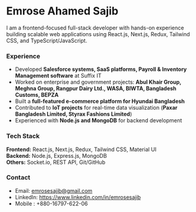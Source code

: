 # Emrose Ahamed Sajib

I am a frontend-focused full-stack developer with hands-on experience building scalable web applications using React.js, Next.js, Redux, Tailwind CSS, and TypeScript/JavaScript.  

### Experience
- Developed **Salesforce systems, SaaS platforms, Payroll & Inventory Management software** at Suffix IT  
- Worked on enterprise and government projects: **Abul Khair Group, Meghna Group, Rangpur Dairy Ltd., WASA, BIWTA, Bangladesh Customs, BEPZA**  
- Built a **full-featured e-commerce platform for Hyundai Bangladesh**  
- Contributed to **IoT projects** for real-time data visualization (**Paxar Bangladesh Limited, Styrax Fashions Limited**)  
- Experienced with **Node.js and MongoDB** for backend development  

### Tech Stack
**Frontend:** React.js, Next.js, Redux, Tailwind CSS, Material UI  
**Backend:** Node.js, Express.js, MongoDB  
**Others:** Socket.io, REST API, Git/GitHub  

### Contact
- Email: emrosesajib@gmail.com  
- LinkedIn: https://www.linkedin.com/in/emrosesajib
- Mobile : +880-16797-622-06
